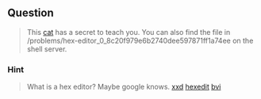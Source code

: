 ## Question
>This [cat](//2018shell.picoctf.com/static/e1230cc4fc0b9b6d8fa6da0b4b918b4f/hex_editor.jpg) has a secret to teach you. You can also find the file in /problems/hex-editor_0_8c20f979e6b2740dee597871ff1a74ee on the shell server.

### Hint
>What is a hex editor?
>Maybe google knows.
>[xxd](http://linuxcommand.org/man_pages/xxd1.html)
>[hexedit](http://linuxcommand.org/man_pages/hexedit1.html)
>[bvi](http://manpages.ubuntu.com/manpages/natty/man1/bvi.1.html)
